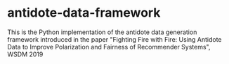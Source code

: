 # antidote-data-framework
This is the Python implementation of the antidote data generation framework introduced in the paper "Fighting Fire with Fire: Using Antidote Data to Improve Polarization and Fairness of Recommender Systems", WSDM 2019
